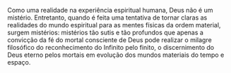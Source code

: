 ﻿Como uma realidade na experiência espiritual humana, Deus não é um mistério. Entretanto, quando é feita uma tentativa de tornar claras as realidades do mundo espiritual para as mentes físicas da ordem material, surgem mistérios: mistérios tão sutis e tão profundos que apenas a convicção da fé do mortal consciente de Deus pode realizar o milagre filosófico do reconhecimento do Infinito pelo finito, o discernimento do Deus eterno pelos mortais em evolução dos mundos materiais do tempo e espaço.